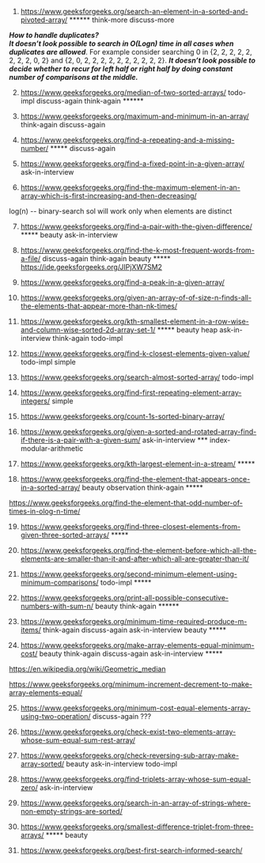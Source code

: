 1) https://www.geeksforgeeks.org/search-an-element-in-a-sorted-and-pivoted-array/ ****** think-more discuss-more

***How to handle duplicates?*** \
***It doesn’t look possible to search in O(Logn) time in all cases when duplicates are allowed***. For example consider searching 0 in {2, 2, 2, 2, 2, 2, 2, 2, 0, 2} and {2, 0, 2, 2, 2, 2, 2, 2, 2, 2, 2, 2}. ***It doesn’t look possible to decide whether to recur for left half or right half by doing constant number of comparisons at the middle.***


2) https://www.geeksforgeeks.org/median-of-two-sorted-arrays/ todo-impl discuss-again think-again ******

3) https://www.geeksforgeeks.org/maximum-and-minimum-in-an-array/ think-again discuss-again

4) https://www.geeksforgeeks.org/find-a-repeating-and-a-missing-number/ ***** discuss-again

5) https://www.geeksforgeeks.org/find-a-fixed-point-in-a-given-array/ ask-in-interview

6) https://www.geeksforgeeks.org/find-the-maximum-element-in-an-array-which-is-first-increasing-and-then-decreasing/

log(n) -- binary-search sol will work only when elements are distinct

7) https://www.geeksforgeeks.org/find-a-pair-with-the-given-difference/ ***** beauty ask-in-interview

8) https://www.geeksforgeeks.org/find-the-k-most-frequent-words-from-a-file/ discuss-again think-again beauty ***** \
https://ide.geeksforgeeks.org/JIPjXW7SM2

9) https://www.geeksforgeeks.org/find-a-peak-in-a-given-array/

10) https://www.geeksforgeeks.org/given-an-array-of-of-size-n-finds-all-the-elements-that-appear-more-than-nk-times/

11) https://www.geeksforgeeks.org/kth-smallest-element-in-a-row-wise-and-column-wise-sorted-2d-array-set-1/ ***** beauty heap ask-in-interview think-again todo-impl

12) https://www.geeksforgeeks.org/find-k-closest-elements-given-value/  todo-impl simple

13) https://www.geeksforgeeks.org/search-almost-sorted-array/ todo-impl

14) https://www.geeksforgeeks.org/find-first-repeating-element-array-integers/ simple

15) https://www.geeksforgeeks.org/count-1s-sorted-binary-array/

16) https://www.geeksforgeeks.org/given-a-sorted-and-rotated-array-find-if-there-is-a-pair-with-a-given-sum/ ask-in-interview *** index-modular-arithmetic

17) https://www.geeksforgeeks.org/kth-largest-element-in-a-stream/ ***** 

18) https://www.geeksforgeeks.org/find-the-element-that-appears-once-in-a-sorted-array/ beauty observation think-again *****

https://www.geeksforgeeks.org/find-the-element-that-odd-number-of-times-in-olog-n-time/


19) https://www.geeksforgeeks.org/find-three-closest-elements-from-given-three-sorted-arrays/ ***** 

20) https://www.geeksforgeeks.org/find-the-element-before-which-all-the-elements-are-smaller-than-it-and-after-which-all-are-greater-than-it/

21) https://www.geeksforgeeks.org/second-minimum-element-using-minimum-comparisons/ todo-impl *****

22) https://www.geeksforgeeks.org/print-all-possible-consecutive-numbers-with-sum-n/ beauty think-again ******

23) https://www.geeksforgeeks.org/minimum-time-required-produce-m-items/ think-again discuss-again ask-in-interview beauty *****

24) https://www.geeksforgeeks.org/make-array-elements-equal-minimum-cost/ beauty think-again discuss-again ask-in-interview *****

https://en.wikipedia.org/wiki/Geometric_median

https://www.geeksforgeeks.org/minimum-increment-decrement-to-make-array-elements-equal/

25) https://www.geeksforgeeks.org/minimum-cost-equal-elements-array-using-two-operation/ discuss-again ???

26) https://www.geeksforgeeks.org/check-exist-two-elements-array-whose-sum-equal-sum-rest-array/

27) https://www.geeksforgeeks.org/check-reversing-sub-array-make-array-sorted/ beauty ask-in-interview todo-impl

28) https://www.geeksforgeeks.org/find-triplets-array-whose-sum-equal-zero/ ask-in-interview

29) https://www.geeksforgeeks.org/search-in-an-array-of-strings-where-non-empty-strings-are-sorted/

30) https://www.geeksforgeeks.org/smallest-difference-triplet-from-three-arrays/ ***** beauty

31) https://www.geeksforgeeks.org/best-first-search-informed-search/





